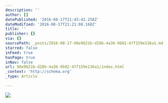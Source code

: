 ```yaml
---
description: ''
author: []
datePublished: '2016-08-17T21:45:42.258Z'
dateModified: '2016-08-17T21:21:08.168Z'
title: ''
publisher: {}
via: {}
sourcePath: _posts/2016-08-17-98e9621b-d28b-4a36-9b02-47f159e136a1.md
starred: false
inFeed: true
hasPage: true
inNav: false
url: 98e9621b-d28b-4a36-9b02-47f159e136a1/index.html
_context: 'http://schema.org'
_type: Article

---
```

![](https://the-grid-user-content.s3-us-west-2.amazonaws.com/e5beacd8-8502-42fc-98ef-c64f3ee70533.jpg)
